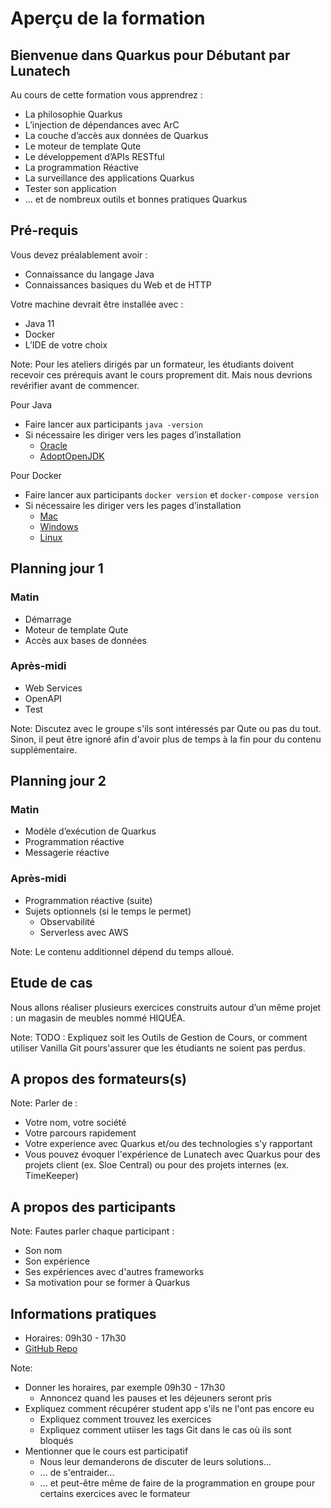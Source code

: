 # Aperçu de la formation


## Bienvenue dans Quarkus pour Débutant par Lunatech

Au cours de cette formation vous apprendrez :

* La philosophie Quarkus
* L’injection de dépendances avec ArC
* La couche d’accès aux données de Quarkus
* Le moteur de template Qute
* Le développement d’APIs RESTful
* La programmation Réactive
* La surveillance des applications Quarkus
* Tester son application
* ... et de nombreux outils et bonnes pratiques Quarkus


## Pré-requis

Vous devez préalablement avoir :

* Connaissance du langage Java
* Connaissances basiques du Web et de HTTP

Votre machine devrait être installée avec :

* Java 11
* Docker
* L’IDE de votre choix

Note:
Pour les ateliers dirigés par un formateur, les étudiants doivent recevoir ces prérequis avant le cours proprement dit. Mais nous devrions revérifier avant de commencer.

Pour Java
* Faire lancer aux participants `java -version`
* Si nécessaire les diriger vers les pages d’installation
    * [Oracle](https://docs.oracle.com/en/java/javase/11/install/overview-jdk-installation.html)
    * [AdoptOpenJDK](https://adoptopenjdk.net/installation.html)

Pour Docker
* Faire lancer aux participants `docker version` et `docker-compose version`
* Si nécessaire les diriger vers les pages d’installation
    * [Mac](https://docs.docker.com/docker-for-mac/install/)
    * [Windows](https://docs.docker.com/docker-for-windows/install/)
    * [Linux](https://docs.docker.com/engine/install/)


## Planning jour 1

### Matin

* Démarrage
* Moteur de template Qute
* Accès aux bases de données

### Après-midi

* Web Services
* OpenAPI
* Test

Note:
Discutez avec le groupe s'ils sont intéressés par Qute ou pas du tout. Sinon, il peut être ignoré afin d'avoir plus de temps à la fin pour du contenu supplémentaire.


## Planning jour 2

### Matin

* Modèle d’exécution de Quarkus
* Programmation réactive
* Messagerie réactive

### Après-midi

* Programmation réactive (suite)
* Sujets optionnels (si le temps le permet)
    * Observabilité
    * Serverless avec AWS

Note:
Le contenu additionnel dépend du temps alloué.


## Etude de cas

Nous allons réaliser plusieurs exercices construits autour d’un même projet : un magasin de meubles nommé HIQUÉA.

Note:
TODO : Expliquez soit les Outils de Gestion de Cours, or comment utiliser Vanilla Git pours'assurer que les étudiants ne soient pas perdus.

## A propos des formateurs(s)

Note:
Parler de :
* Votre nom, votre société
* Votre parcours rapidement
* Votre experience avec Quarkus et/ou des technologies s'y rapportant
* Vous pouvez évoquer l'expérience de Lunatech avec Quarkus pour des projets client (ex. Sloe Central) ou pour des projets internes (ex. TimeKeeper)


## A propos des participants

Note:
Fautes parler chaque participant :
* Son nom
* Son expérience
* Ses expériences avec d'autres frameworks
* Sa motivation pour se former à Quarkus


## Informations pratiques

* Horaires: 09h30 - 17h30
* [GitHub Repo](https://github.com/lunatech-labs/lunatech-beginner-quarkus-course-student-app)

Note:
* Donner les horaires, par exemple 09h30 - 17h30
    * Annoncez quand les pauses et les déjeuners seront pris
* Expliquez comment récupérer student app s'ils ne l'ont pas encore eu
    * Expliquez comment trouvez les exercices
    * Expliquez comment utiiser les tags Git dans le cas où ils sont bloqués
* Mentionner que le cours est participatif
    * Nous leur demanderons de discuter de leurs solutions...
    * ... de s'entraider...
    * ... et peut-être même de faire de la programmation en groupe pour certains exercices avec le formateur

